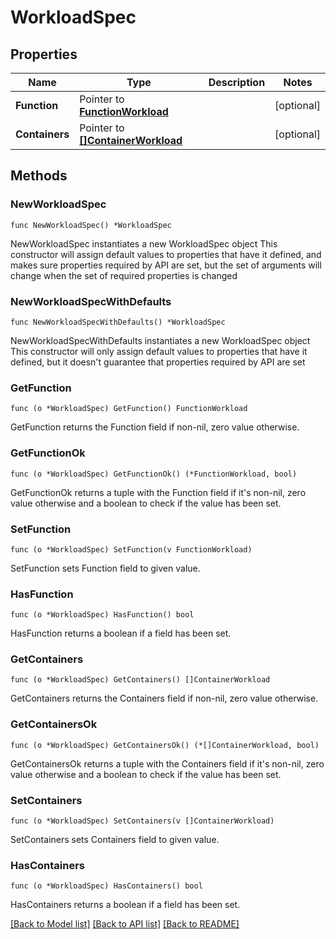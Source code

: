 # WorkloadSpec

## Properties

Name | Type | Description | Notes
------------ | ------------- | ------------- | -------------
**Function** | Pointer to [**FunctionWorkload**](FunctionWorkload.md) |  | [optional] 
**Containers** | Pointer to [**[]ContainerWorkload**](ContainerWorkload.md) |  | [optional] 

## Methods

### NewWorkloadSpec

`func NewWorkloadSpec() *WorkloadSpec`

NewWorkloadSpec instantiates a new WorkloadSpec object
This constructor will assign default values to properties that have it defined,
and makes sure properties required by API are set, but the set of arguments
will change when the set of required properties is changed

### NewWorkloadSpecWithDefaults

`func NewWorkloadSpecWithDefaults() *WorkloadSpec`

NewWorkloadSpecWithDefaults instantiates a new WorkloadSpec object
This constructor will only assign default values to properties that have it defined,
but it doesn't guarantee that properties required by API are set

### GetFunction

`func (o *WorkloadSpec) GetFunction() FunctionWorkload`

GetFunction returns the Function field if non-nil, zero value otherwise.

### GetFunctionOk

`func (o *WorkloadSpec) GetFunctionOk() (*FunctionWorkload, bool)`

GetFunctionOk returns a tuple with the Function field if it's non-nil, zero value otherwise
and a boolean to check if the value has been set.

### SetFunction

`func (o *WorkloadSpec) SetFunction(v FunctionWorkload)`

SetFunction sets Function field to given value.

### HasFunction

`func (o *WorkloadSpec) HasFunction() bool`

HasFunction returns a boolean if a field has been set.

### GetContainers

`func (o *WorkloadSpec) GetContainers() []ContainerWorkload`

GetContainers returns the Containers field if non-nil, zero value otherwise.

### GetContainersOk

`func (o *WorkloadSpec) GetContainersOk() (*[]ContainerWorkload, bool)`

GetContainersOk returns a tuple with the Containers field if it's non-nil, zero value otherwise
and a boolean to check if the value has been set.

### SetContainers

`func (o *WorkloadSpec) SetContainers(v []ContainerWorkload)`

SetContainers sets Containers field to given value.

### HasContainers

`func (o *WorkloadSpec) HasContainers() bool`

HasContainers returns a boolean if a field has been set.


[[Back to Model list]](../README.md#documentation-for-models) [[Back to API list]](../README.md#documentation-for-api-endpoints) [[Back to README]](../README.md)


